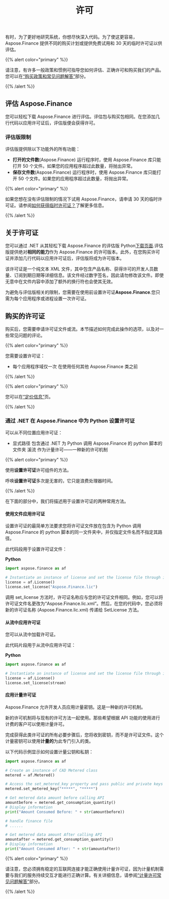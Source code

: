 ﻿---
title: 许可
second_title: Aspose.Finance for .NET
type: docs
weight: 50
url: /zh/python-net/licensing/
description: Python Finance 图书馆 API 邀请其客户获得经典许可证和计量许可证。以及使用有限许可来更好地探索产品。
---
有时，为了更好地研究系统，你想尽快深入代码。为了使这更容易，Aspose.Finance 提供不同的购买计划或提供免费试用和 30 天的临时许可证以供评估。

{{% alert color="primary" %}}

请注意，有许多一般政策和惯例可指导您如何评估、正确许可和购买我们的产品。您可以在[“购买政策和常见问题解答”](https://purchase.aspose.com/policies)部分。

{{% /alert %}}

## **评估 Aspose.Finance**
您可以轻松下载 Aspose.Finance 进行评估。评估包与购买包相同。在您添加几行代码以应用许可证后，评估版便会获得许可。

### **评估版限制**
评估版提供除以下功能外的所有功能：

- **打开的文件数**(Aspose.Finance) 运行程序时，使用 Aspose.Finance 库只能打开 50 个文件。如果您的应用程序超过此数量，将抛出异常。
- **保存文件数**(Aspose.Finance) 运行程序时，使用 Aspose.Finance 库只能打开 50 个文件。如果您的应用程序超过此数量，将抛出异常。

{{% alert color="primary" %}} 

如果您想在没有评估限制的情况下试用 Aspose.Finance，请申请 30 天的临时许可证。请参阅[如何获得临时许可证？](https://purchase.aspose.com/temporary-license)了解更多信息。

{{% /alert %}} 

## **关于许可证**
您可以通过 .NET 从其轻松下载 Aspose.Finance 的评估版 Python[下载页面](https://pypi.org/project/aspose.finance/).评估版提供绝对**相同的能力**作为 Aspose.Finance 的许可版本。此外，在您购买许可证并添加几行代码以应用许可证后，评估版将成为许可版本。

该许可证是一个纯文本 XML 文件，其中包含产品名称、获得许可的开发人员数量、订阅到期日期等详细信息。该文件经过数字签名，因此请勿修改该文件。即使无意中在文件内容中添加了额外的换行符也会使其无效。

为避免与评估版相关的限制，您需要在使用前设置许可证**Aspose.Finance**.您只需为每个应用程序或进程设置一次许可证。

## 购买的许可证

购买后，您需要申请许可证文件或流。本节描述如何完成此操作的选项，以及对一些常见问题的评论。

{{% alert color="primary" %}}

您需要设置许可证：
* 每个应用程序域仅一次
在使用任何其他 Aspose.Finance 类之前

{{% /alert %}}

{{% alert color="primary" %}}

您可以在[“定价信息”](https://purchase.aspose.com/pricing/finance/family)页。

{{% /alert %}}

### **通过 .NET 在 Aspose.Finance 中为 Python 设置许可证**

可以从不同位置应用许可证：

* 显式路径
包含通过 .NET 为 Python 调用 Aspose.Finance 的 python 脚本的文件夹
溪流
作为计量许可——一种新的许可机制

{{% alert color="primary" %}}

使用**设置许可证**许可组件的方法。

呼唤**设置许可证**多次是无害的，它只是浪费处理器时间。

{{% /alert %}}

在下面的部分中，我们将描述用于设置许可证的两种常用方法。

#### **使用文件应用许可证**
设置许可证的最简单方法要求您将许可证文件放在包含为 Python 调用 Aspose.Finance 的 python 脚本的同一文件夹中，并仅指定文件名而不指定其路径。

此代码段用于设置许可证文件：

**Python**

```py
import aspose.finance as af

# Instantiate an instance of license and set the license file through its path
license = af.License()
license.set_license("Aspose.Finance.lic")
```

调用 set_license 方法时，许可证名称应与您的许可证文件相同。例如，您可以将许可证文件名更改为“Aspose.Finance.lic.xml”。然后，在您的代码中，您必须将新的许可证名称 (Aspose.Finance.lic.xml) 传递给 SetLicense 方法。

#### **从流中应用许可证**
您可以从流中加载许可证。

此代码片段用于从流中应用许可证：

**Python**

```py
import aspose.finance as af

# Instantiate an instance of license and set the license file through its path
license = af.License()
license.set_license(stream)
```

#### 应用计量许可证

Aspose.Finance 允许开发人员应用计量密钥。这是一种新的许可机制。

新的许可机制将与现有的许可方法一起使用。那些希望根据 API 功能的使用进行计费的客户可以使用计量许可。

完成获得此类许可证的所有必要步骤后，您将收到密钥，而不是许可证文件。这个计量密钥可以使用**计量的**为此专门引入的类。

以下代码示例显示如何设置计量公钥和私钥：

```py
import aspose.finance as af

# Create an instance of CAD Metered class
metered = af.Metered()

# Access the set_metered_key property and pass public and private keys as parameters
metered.set_metered_key("*****", "*****")

# Get metered data amount before calling API
amountbefore = metered.get_consumption_quantity()
# Display information
print("Amount Consumed Before: " + str(amountbefore))

# handle finance file
# ......

# Get metered data amount After calling API
amountafter = metered.get_consumption_quantity()
# Display information
print("Amount Consumed After: " + str(amountafter))
```

{{% alert color="primary" %}}

请注意，您必须拥有稳定的互联网连接才能正确使用计量许可证，因为计量机制需要与我们的服务持续交互才能进行正确计算。有关详细信息，请参阅[“计量许可常见问题解答”](https://purchase.aspose.com/faqs/licensing/metered)部分。

{{% /alert %}}
